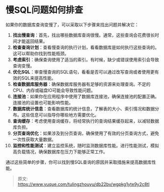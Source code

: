 # 慢SQL问题如何排查

如果你的数据库查询变慢了，可以采取以下步骤来找出问题并解决它：

1. **找出慢查询**：首先，找出哪些数据库查询很慢。通常，这些查询会花费很长时间才能返回结果。
2. **检查查询计划**：查看慢查询的执行计划，看看数据库是如何执行这些查询的。这可以帮助你找到性能瓶颈。
3. **考虑索引**：确保查询使用了适当的索引。有时候，缺少或错误使用索引会导致查询变慢。
4. **优化SQL**：审查慢查询的SQL语句，看看是否可以通过改写查询或者使用更有效的SQL来提高性能。
5. **检查数据库服务器**：确保数据库服务器有足够的资源来处理查询。不足的CPU、内存或磁盘IO可能会导致性能问题。
6. **连接池**：如果你在应用程序中使用了数据库连接池，确保连接池的配置正确。连接池的设置也可能影响性能。
7. **数据库统计信息**：查看数据库的统计信息，了解表的大小、索引情况和数据分布。这些信息可以指导你哪些地方需要优化。
8. **查询缓存**：考虑使用查询缓存，将经常执行的查询结果缓存起来，以减轻数据库负担。
9. **分页查询优化**：如果涉及到分页查询，确保使用了有效的分页查询方式，避免一次性获取大量数据。
10. **监控和性能测试**：建立监控系统，随时监测数据库性能。进行性能测试，模拟高负载情况，确保数据库在压力下能够正常工作。

通过这些简单的步骤，你可以找到慢SQL查询的原因并采取措施来提高数据库性能。



> 原文: <https://www.yuque.com/tulingzhouyu/db22bv/wgpkg1yte9y2c8tl>
